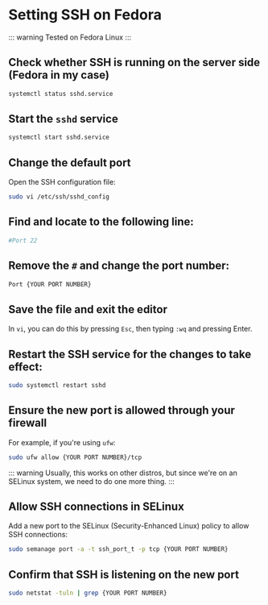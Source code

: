
# Setting SSH on Fedora

::: warning
Tested on Fedora Linux
:::



## Check whether SSH is running on the server side (Fedora in my case)

```bash
systemctl status sshd.service
```

## Start the `sshd` service

```bash
systemctl start sshd.service
```

## Change the default port

Open the SSH configuration file:

```bash
sudo vi /etc/ssh/sshd_config
```

## Find and locate to the following line:

```bash
#Port 22
```

## Remove the `#` and change the port number:

```bash
Port {YOUR PORT NUMBER}
```

## Save the file and exit the editor

In `vi`, you can do this by pressing `Esc`, then typing `:wq` and pressing Enter.

## Restart the SSH service for the changes to take effect:

```bash
sudo systemctl restart sshd
```

## Ensure the new port is allowed through your firewall

For example, if you're using `ufw`:

```bash
sudo ufw allow {YOUR PORT NUMBER}/tcp
```

::: warning
Usually, this works on other distros, but since we're on an SELinux system, we need to do one more thing.
:::

## Allow SSH connections in SELinux

Add a new port to the SELinux (Security-Enhanced Linux) policy to allow SSH connections:

```bash
sudo semanage port -a -t ssh_port_t -p tcp {YOUR PORT NUMBER}
```

## Confirm that SSH is listening on the new port

```bash
sudo netstat -tuln | grep {YOUR PORT NUMBER}
```